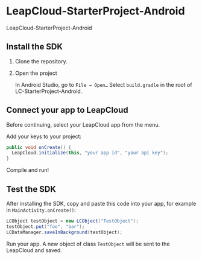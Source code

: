 # LeapCloud-StarterProject-Android
LeapCloud-StarterProject-Android

##  Install the SDK

1. Clone the repository.

2. Open the project

	In Android Studio, go to `File → Open…`
	Select `build.gradle` in the root of LC-StarterProject-Android.

## Connect your app to LeapCloud

Before continuing, select your LeapCloud app from the menu.

Add your keys to your project:

```java
public void onCreate() {
  LeapCloud.initialize(this, "your app id", "your api key");
}
```
Compile and run!

## Test the SDK

After installing the SDK, copy and paste this code into your app, for example in `MainActivity.onCreate()`:

```java
LCObject testObject = new LCObject("TestObject");
testObject.put("foo", "bar");
LCDataManager.saveInBackground(testObject);
```

Run your app. A new object of class `TestObject` will be sent to the LeapCloud and saved.